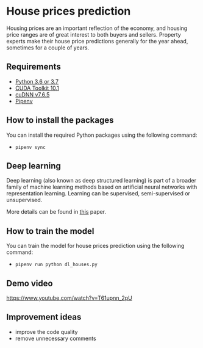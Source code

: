 # House prices prediction
Housing prices are an important reflection of the economy, and housing price ranges are of great interest to both buyers and sellers. Property experts make their house price predictions generally for the year ahead, sometimes for a couple of years.

## Requirements
- [Python 3.6 or 3.7](https://www.python.org/downloads/release/python-360/)
- [CUDA Toolkit 10.1](https://developer.nvidia.com/cuda-10.1-download-archive-base)
- [cuDNN v7.6.5](https://developer.nvidia.com/cuda-10.1-download-archive-base)
- [Pipenv](https://pypi.org/project/pipenv/)

## How to install the packages
You can install the required Python packages using the following command:
- `pipenv sync`

## Deep learning
Deep learning (also known as deep structured learning) is part of a broader family of machine learning methods based on artificial neural networks with representation learning. Learning can be supervised, semi-supervised or unsupervised.

More details can be found in [this](https://www.cs.toronto.edu/~hinton/absps/NatureDeepReview.pdf) paper.

## How to train the model
You can train the model for house prices prediction using the following command:
- `pipenv run python dl_houses.py`

## Demo video
https://www.youtube.com/watch?v=T61upnn_2pU

## Improvement ideas
- improve the code quality
- remove unnecessary comments
